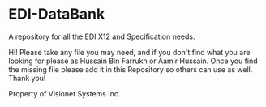 # EDI-DataBank
A repository for all the EDI X12 and Specification needs.

Hi!
Please take any file you may need, and if you don't find what you are looking for please as Hussain Bin Farrukh or Aamir Hussain.
Once you find the missing file please add it in this Repository so others can use as well. Thank you!

Property of Visionet Systems Inc.
